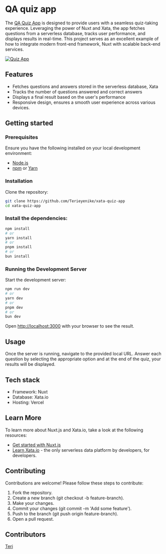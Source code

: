 # QA quiz app

The [QA Quiz App](https://quiz-app-alpha-virid.vercel.app/) is designed to provide users with a seamless quiz-taking experience. Leveraging the power of Nuxt and Xata, the app fetches questions from a serverless database, tracks user performance, and displays results in real-time. This project serves as an excellent example of how to integrate modern front-end framework, Nuxt with scalable back-end services.

[![Quiz App](https://res.cloudinary.com/terieyenike/image/upload/v1720489148/quiz_vyvk4d.png)](https://res.cloudinary.com/terieyenike/video/upload/v1720633475/quiz_app_lzfiji.mov)

## Features

- Fetches questions and answers stored in the serverless database, Xata
- Tracks the number of questions answered and correct answers
- Displays a final result based on the user's performance
- Responsive design, ensures a smooth user experience across various devices.

## Getting started

### Prerequisites

Ensure you have the following installed on your local development environment:

- [Node.js](https://nodejs.org/)
- [npm](https://www.npmjs.com/) or [Yarn](https://yarnpkg.com/)

### Installation

Clone the repository:

```bash
git clone https://github.com/Terieyenike/xata-quiz-app
cd xata-quiz-app
```

### Install the dependencies:

```bash
npm install
# or
yarn install
# or
pnpm install
# or
bun install
```

### Running the Development Server

Start the development server:

```bash
npm run dev
# or
yarn dev
# or
pnpm dev
# or
bun dev
```

Open [http://localhost:3000](http://localhost:3000) with your browser to see the result.

## Usage

Once the server is running, navigate to the provided local URL. Answer each question by selecting the appropriate option and at the end of the quiz, your results will be displayed.

## Tech stack

- Framework: Nuxt
- Database: Xata.io
- Hosting: Vercel

## Learn More

To learn more about Nuxt.js and Xata.io, take a look at the following resources:

- [Get started with Nuxt.js](https://nuxt.com/docs)
- [Learn Xata.io](https://xata.io/docs) - the only serverless data platform by developers, for developers.

## Contributing

Contributions are welcome! Please follow these steps to contribute:

1. Fork the repository.
1. Create a new branch (git checkout -b feature-branch).
1. Make your changes.
1. Commit your changes (git commit -m 'Add some feature').
1. Push to the branch (git push origin feature-branch).
1. Open a pull request.

## Contributors

[Teri](https://twitter.com/unicodebyte)
